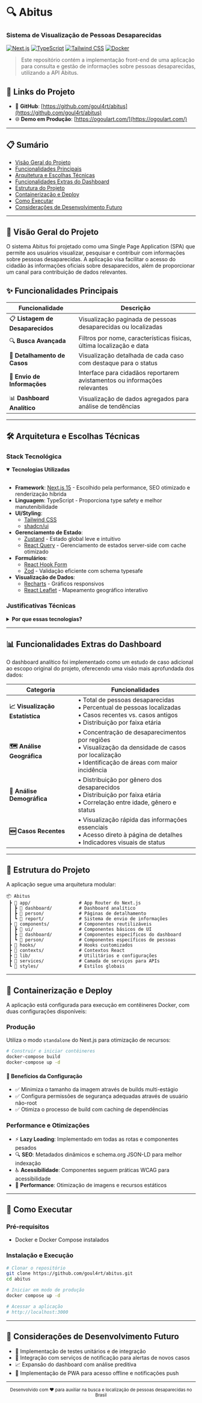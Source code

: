 # 🔍 Abitus 
### Sistema de Visualização de Pessoas Desaparecidas

[![Next.js](https://img.shields.io/badge/Next.js-15-black?style=flat-square&logo=next.js)](https://nextjs.org/)
[![TypeScript](https://img.shields.io/badge/TypeScript-blue?style=flat-square&logo=typescript)](https://www.typescriptlang.org/)
[![Tailwind CSS](https://img.shields.io/badge/Tailwind-CSS-06B6D4?style=flat-square&logo=tailwindcss)](https://tailwindcss.com/)
[![Docker](https://img.shields.io/badge/Docker-ready-2496ED?style=flat-square&logo=docker)](https://www.docker.com/)

> Este repositório contém a implementação front-end de uma aplicação para consulta e gestão de informações sobre pessoas desaparecidas, utilizando a API Abitus.

## 🔗 Links do Projeto
- 📂 **GitHub**: [https://github.com/goul4rt/abitus](https://github.com/goul4rt/abitus)
- 🌐 **Demo em Produção**: [https://ogoulart.com/](https://ogoulart.com/)

---

## 📋 Sumário
- [Visão Geral do Projeto](#-visão-geral-do-projeto)
- [Funcionalidades Principais](#-funcionalidades-principais)
- [Arquitetura e Escolhas Técnicas](#-arquitetura-e-escolhas-técnicas)
- [Funcionalidades Extras do Dashboard](#-funcionalidades-extras-do-dashboard)
- [Estrutura do Projeto](#-estrutura-do-projeto)
- [Containerização e Deploy](#-containerização-e-deploy)
- [Como Executar](#-como-executar)
- [Considerações de Desenvolvimento Futuro](#-considerações-de-desenvolvimento-futuro)

---

## 🔭 Visão Geral do Projeto

O sistema Abitus foi projetado como uma Single Page Application (SPA) que permite aos usuários visualizar, pesquisar e contribuir com informações sobre pessoas desaparecidas. A aplicação visa facilitar o acesso do cidadão às informações oficiais sobre desaparecidos, além de proporcionar um canal para contribuição de dados relevantes.

## ✨ Funcionalidades Principais

| Funcionalidade | Descrição |
|---------------|-----------|
| 📋 **Listagem de Desaparecidos** | Visualização paginada de pessoas desaparecidas ou localizadas |
| 🔍 **Busca Avançada** | Filtros por nome, características físicas, última localização e data |
| 👤 **Detalhamento de Casos** | Visualização detalhada de cada caso com destaque para o status |
| 📝 **Envio de Informações** | Interface para cidadãos reportarem avistamentos ou informações relevantes |
| 📊 **Dashboard Analítico** | Visualização de dados agregados para análise de tendências |

---

## 🛠 Arquitetura e Escolhas Técnicas

### Stack Tecnológica

<details open>
<summary><strong>Tecnologias Utilizadas</strong></summary>
<br>

- **Framework**: [Next.js 15](https://nextjs.org/) - Escolhido pela performance, SEO otimizado e renderização híbrida
- **Linguagem**: TypeScript - Proporciona type safety e melhor manutenibilidade
- **UI/Styling**: 
  - [Tailwind CSS](https://tailwindcss.com/) 
  - [shadcn/ui](https://ui.shadcn.com/) 
- **Gerenciamento de Estado**: 
  - [Zustand](https://github.com/pmndrs/zustand) - Estado global leve e intuitivo
  - [React Query](https://tanstack.com/query/latest) - Gerenciamento de estados server-side com cache otimizado
- **Formulários**: 
  - [React Hook Form](https://react-hook-form.com/) 
  - [Zod](https://zod.dev/) - Validação eficiente com schema typesafe
- **Visualização de Dados**: 
  - [Recharts](https://recharts.org/) - Gráficos responsivos 
  - [React Leaflet](https://react-leaflet.js.org/) - Mapeamento geográfico interativo
</details>

### Justificativas Técnicas

<details>
<summary><strong>Por que essas tecnologias?</strong></summary>
<br>

1. **Next.js**: Selecionado pela App Router API que facilita a implementação de Lazy Loading Routes e pelo suporte nativo a Server Components, melhorando o tempo de carregamento e a experiência do usuário.

2. **TypeScript**: Melhora a manutenibilidade e previne bugs em tempo de desenvolvimento, especialmente importante em aplicações que consomem APIs externas.

3. **Tailwind + shadcn/ui**: Esta combinação permite criar interfaces responsivas para diversos tamanhos de tela de forma rápida e consistente, sem sacrificar a customização. O design system do shadcn/ui proporciona componentes acessíveis e responsivos.

4. **React Query**: Escolhido para gerenciar chamadas à API de forma eficiente, com recursos de cache, revalidação e manipulação de erros, reduzindo a quantidade de código manual para gerenciamento desses estados.

5. **Zustand**: Estado global leve que evita o boilerplate excessivo encontrado em outras soluções, facilitando o compartilhamento de estado entre componentes sem a complexidade de providers aninhados.

6. **Arquitetura em Docker**: Garante consistência entre ambientes de desenvolvimento e produção, facilitando o deploy e a escalabilidade da aplicação.
</details>

---

## 📊 Funcionalidades Extras do Dashboard

O dashboard analítico foi implementado como um estudo de caso adicional ao escopo original do projeto, oferecendo uma visão mais aprofundada dos dados:

| Categoria | Funcionalidades |
|-----------|----------------|
| **📈 Visualização Estatística** | • Total de pessoas desaparecidas<br>• Percentual de pessoas localizadas<br>• Casos recentes vs. casos antigos<br>• Distribuição por faixa etária |
| **🗺️ Análise Geográfica** | • Concentração de desaparecimentos por regiões<br>• Visualização da densidade de casos por localização<br>• Identificação de áreas com maior incidência |
| **👥 Análise Demográfica** | • Distribuição por gênero dos desaparecidos<br>• Distribuição por faixa etária<br>• Correlação entre idade, gênero e status |
| **🆕 Casos Recentes** | • Visualização rápida das informações essenciais<br>• Acesso direto à página de detalhes<br>• Indicadores visuais de status |

---

## 📁 Estrutura do Projeto

A aplicação segue uma arquitetura modular:

```
📦 Abitus
 ┣ 📂 app/                  # App Router do Next.js
 ┃ ┣ 📂 dashboard/          # Dashboard analítico
 ┃ ┣ 📂 person/             # Páginas de detalhamento
 ┃ ┗ 📂 report/             # Sistema de envio de informações
 ┣ 📂 components/           # Componentes reutilizáveis
 ┃ ┣ 📂 ui/                 # Componentes básicos de UI
 ┃ ┣ 📂 dashboard/          # Componentes específicos do dashboard
 ┃ ┗ 📂 person/             # Componentes específicos de pessoas
 ┣ 📂 hooks/                # Hooks customizados
 ┣ 📂 contexts/             # Contextos React
 ┣ 📂 lib/                  # Utilitários e configurações
 ┣ 📂 services/             # Camada de serviços para APIs
 ┗ 📂 styles/               # Estilos globais
```

---

## 🐳 Containerização e Deploy

A aplicação está configurada para execução em contêineres Docker, com duas configurações disponíveis:

### Produção

Utiliza o modo `standalone` do Next.js para otimização de recursos:

```bash
# Construir e iniciar contêineres
docker-compose build
docker-compose up -d
```

#### 🚀 Benefícios da Configuração

- ✅ Minimiza o tamanho da imagem através de builds multi-estágio
- ✅ Configura permissões de segurança adequadas através de usuário não-root
- ✅ Otimiza o processo de build com caching de dependências

### Performance e Otimizações

- ⚡ **Lazy Loading**: Implementado em todas as rotas e componentes pesados
- 🔍 **SEO**: Metadados dinâmicos e schema.org JSON-LD para melhor indexação
- ♿ **Acessibilidade**: Componentes seguem práticas WCAG para acessibilidade
- 🚀 **Performance**: Otimização de imagens e recursos estáticos

---

## 🚀 Como Executar

### Pré-requisitos
- Docker e Docker Compose instalados

### Instalação e Execução

```bash
# Clonar o repositório
git clone https://github.com/goul4rt/abitus.git
cd abitus

# Iniciar em modo de produção
docker compose up -d

# Acessar a aplicação
# http://localhost:3000
```

---

## 🔮 Considerações de Desenvolvimento Futuro

- 🧪 Implementação de testes unitários e de integração
- 🔔 Integração com serviços de notificação para alertas de novos casos
- 📈 Expansão do dashboard com análise preditiva
- 📱 Implementação de PWA para acesso offline e notificações push

---

<p align="center">
  <sub>Desenvolvido com ❤️ para auxiliar na busca e localização de pessoas desaparecidas no Brasil</sub>
</p>
